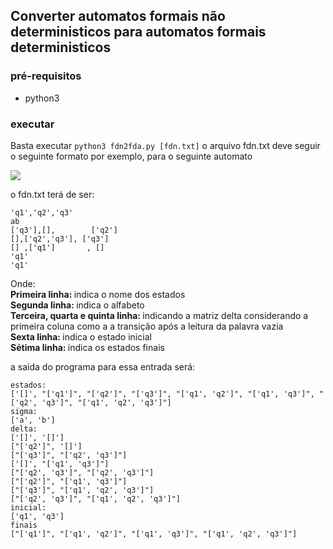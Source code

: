 ## Converter automatos formais não deterministicos para automatos formais deterministicos

### pré-requisitos
* python3
### executar
Basta executar <code>python3 fdn2fda.py [fdn.txt]</code>
o arquivo fdn.txt deve seguir o seguinte formato
por exemplo, para o seguinte automato

<image src="fdn.png"></image>

o fdn.txt terá de ser:

    'q1','q2','q3'
    ab
    ['q3'],[],        ['q2']
    [],['q2','q3'], ['q3']
    [] ,['q1']       , []
    'q1'
    'q1'
Onde:<br>
<b>Primeira linha: </b>indica o nome dos estados<br>
<b>Segunda linha: </b>indica o alfabeto<br>
<b>Terceira, quarta e quinta linha: </b>indicando a matriz delta considerando a primeira coluna como a a transição após a leitura da palavra vazia<br>
<b>Sexta linha: </b> indica o estado inicial<br>
<b>Sétima linha: </b> indica os estados finais<br>

a saida do programa para essa entrada será:

    estados:
    ['[]', "['q1']", "['q2']", "['q3']", "['q1', 'q2']", "['q1', 'q3']", "['q2', 'q3']", "['q1', 'q2', 'q3']"]
    sigma:
    ['a', 'b']
    delta:
    ['[]', '[]']
    ["['q2']", '[]']
    ["['q3']", "['q2', 'q3']"]
    ['[]', "['q1', 'q3']"]
    ["['q2', 'q3']", "['q2', 'q3']"]
    ["['q2']", "['q1', 'q3']"]
    ["['q3']", "['q1', 'q2', 'q3']"]
    ["['q2', 'q3']", "['q1', 'q2', 'q3']"]
    inicial:
    ['q1', 'q3']
    finais
    ["['q1']", "['q1', 'q2']", "['q1', 'q3']", "['q1', 'q2', 'q3']"]
